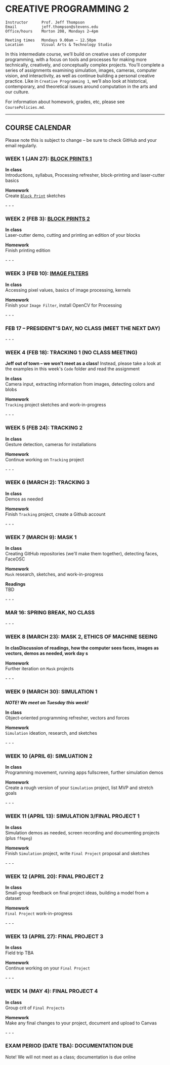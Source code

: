 # CREATIVE PROGRAMMING 2

    Instructor      Prof. Jeff Thompson
    Email           jeff.thompson@stevens.edu
    Office/hours    Morton 208, Mondays 2–4pm

    Meeting times   Mondays 9.00am – 12.50pm
    Location        Visual Arts & Technology Studio

In this intermediate course, we’ll build on creative uses of computer programming, with a focus on tools and processes for making more technically, creatively, and conceptually complex projects. You’ll complete a series of assignments examining simulation, images, cameras, computer vision, and interactivity, as well as continue building a personal creative practice. Like in `Creative Programming 1`, we’ll also look at historical, contemporary, and theoretical issues around computation in the arts and our culture.

For information about homework, grades, etc, please see `CoursePolicies.md`.

***

## COURSE CALENDAR
Please note this is subject to change – be sure to check GitHub and your email regularly.

### WEEK 1 (JAN 27): [BLOCK PRINTS 1](https://github.com/jeffThompson/CreativeProgramming2/blob/master/Assignments/Week01_BlockPrints.md)  
**In class**  
Introductions, syllabus, Processing refresher, block-printing and laser-cutter basics  

**Homework**  
Create [`Block Print`](https://github.com/jeffThompson/CreativeProgramming2/blob/master/Assignments/Week01_BlockPrints.md) sketches  

\- \- \-

### WEEK 2 (FEB 3): [BLOCK PRINTS 2](https://github.com/jeffThompson/CreativeProgramming2/blob/master/Assignments/Week01_BlockPrints.md)  
**In class**  
Laser-cutter demo, cutting and printing an edition of your blocks  

**Homework**  
Finish printing edition  

\- \- \-

### WEEK 3 (FEB 10): [IMAGE FILTERS](https://github.com/jeffThompson/CreativeProgramming2/blob/master/Assignments/Week03_ImageFilters.md)  
**In class**  
Accessing pixel values, basics of image processing, kernels  

**Homework**  
Finish your `Image Filter`, install OpenCV for Processing  

\- \- \-  

### FEB 17 – PRESIDENT'S DAY, NO CLASS (MEET THE NEXT DAY)

\- \- \-

### WEEK 4 (FEB 18): TRACKING 1 (NO CLASS MEETING)  
**Jeff out of town – we won't meet as a class!** Instead, please take a look at the examples in this week's `Code` folder and read the assignment  

**In class**  
Camera input, extracting information from images, detecting colors and blobs  

**Homework**  
`Tracking` project sketches and work-in-progress  

\- \- \-

### WEEK 5 (FEB 24): TRACKING 2  
**In class**  
Gesture detection, cameras for installations  

**Homework**  
Continue working on `Tracking` project  

\- \- \-

### WEEK 6 (MARCH 2): TRACKING 3  
**In class**  
Demos as needed  

**Homework**  
Finish `Tracking` project, create a Github account  

\- \- \-

### WEEK 7 (MARCH 9): MASK 1  
**In class**  
Creating GitHub repositories (we'll make them together), detecting faces, FaceOSC  

**Homework**  
`Mask` research, sketches, and work-in-progress  

**Readings**  
TBD  

\- \- \-  

### MAR 16: SPRING BREAK, NO CLASS  

\- \- \-

### WEEK 8 (MARCH 23): MASK 2, ETHICS OF MACHINE SEEING  
**In clasDiscussion of readings, how the computer sees faces, images as vectors, demos as needed, work day  s**  

**Homework**  
Further iteration on `Mask` projects  

\- \- \-

### WEEK 9 (MARCH 30): SIMULATION 1
***NOTE! We meet on Tuesday this week!***  

**In class**  
Object-oriented programming refresher, vectors and forces  

**Homework**  
`Simulation` ideation, research, and sketches

\- \- \-

### WEEK 10 (APRIL 6): SIMLUATION 2  
**In class**  
Programming movement, running apps fullscreen, further simulation demos  

**Homework**  
Create a rough version of your `Simulation` project, list MVP and stretch goals

\- \- \-

### WEEK 11 (APRIL 13): SIMULATION 3/FINAL PROJECT 1  
**In class**  
Simulation demos as needed, screen recording and documenting projects (plus `ffmpeg`)  

**Homework**  
Finish `Simulation` project, write `Final Project` proposal and sketches

\- \- \-

### WEEK 12 (APRIL 20): FINAL PROJECT 2  
**In class**  
Small-group feedback on final project ideas, building a model from a dataset    

**Homework**  
`Final Project` work-in-progress

\- \- \-

### WEEK 13 (APRIL 27): FINAL PROJECT 3  
**In class**  
Field trip TBA  

**Homework**  
Continue working on your `Final Project`

\- \- \-

### WEEK 14 (MAY 4): FINAL PROJECT 4  
**In class**  
Group crit of `Final Projects`

**Homework**  
Make any final changes to your project, document and upload to Canvas  

\- \- \-

### EXAM PERIOD (DATE TBA): DOCUMENTATION DUE  
Note! We will not meet as a class; documentation is due online


